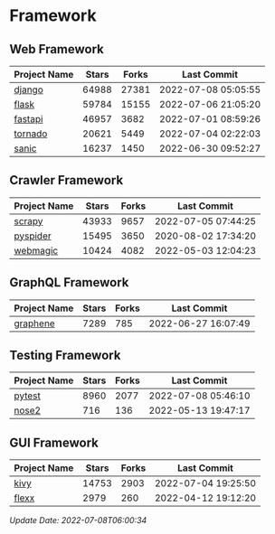 # Framework

## Web Framework
| Project Name | Stars | Forks | Last Commit |
| ------------ | ----- | ----- | ----------- |
| [django](https://github.com/django/django) | 64988 | 27381 | 2022-07-08 05:05:55 |
| [flask](https://github.com/pallets/flask) | 59784 | 15155 | 2022-07-06 21:05:20 |
| [fastapi](https://github.com/tiangolo/fastapi) | 46957 | 3682 | 2022-07-01 08:59:26 |
| [tornado](https://github.com/tornadoweb/tornado) | 20621 | 5449 | 2022-07-04 02:22:03 |
| [sanic](https://github.com/sanic-org/sanic) | 16237 | 1450 | 2022-06-30 09:52:27 |

## Crawler Framework
| Project Name | Stars | Forks | Last Commit |
| ------------ | ----- | ----- | ----------- |
| [scrapy](https://github.com/scrapy/scrapy) | 43933 | 9657 | 2022-07-05 07:44:25 |
| [pyspider](https://github.com/binux/pyspider) | 15495 | 3650 | 2020-08-02 17:34:20 |
| [webmagic](https://github.com/code4craft/webmagic) | 10424 | 4082 | 2022-05-03 12:04:23 |

## GraphQL Framework
| Project Name | Stars | Forks | Last Commit |
| ------------ | ----- | ----- | ----------- |
| [graphene](https://github.com/graphql-python/graphene) | 7289 | 785 | 2022-06-27 16:07:49 |

## Testing Framework
| Project Name | Stars | Forks | Last Commit |
| ------------ | ----- | ----- | ----------- |
| [pytest](https://github.com/pytest-dev/pytest) | 8960 | 2077 | 2022-07-08 05:46:10 |
| [nose2](https://github.com/nose-devs/nose2) | 716 | 136 | 2022-05-13 19:47:17 |

## GUI Framework
| Project Name | Stars | Forks | Last Commit |
| ------------ | ----- | ----- | ----------- |
| [kivy](https://github.com/kivy/kivy) | 14753 | 2903 | 2022-07-04 19:25:50 |
| [flexx](https://github.com/flexxui/flexx) | 2979 | 260 | 2022-04-12 19:12:20 |

*Update Date: 2022-07-08T06:00:34*